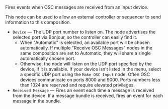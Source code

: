 Fires events when OSC messages are received from an input device.

This node can be used to allow an external controller or sequencer to send information to this composition.

   - `Device` — The UDP port number to listen on.  The node advertises the selected port via Bonjour, so the controller can easily find it.
      - When "Automatic" is selected, an available port will be chosen automatically.  If multiple "Receive OSC Messages" nodes in the same composition are set to Automatic, they will share a single automatically chosen port.
      - Otherwise, the node will listen on the UDP port specified by the device, if it is available.  If your device isn't listed in the menu, select a specific UDP port using the `Make OSC Input` node.  Often OSC devices communicate on ports 8000 and 9000.  Ports numbers less than 1024 are reserved and require elevated privileges.
   - `Received Message` — Fires an event each time a message is received from the device.  If a message bundle is received, fires an event for each message in the bundle. 
